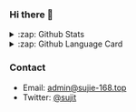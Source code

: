 ### Hi there 👋

<!--
**sujit-168/sujit-168** is a ✨ _special_ ✨ repository because its `README.md` (this file) appears on your GitHub profile.

Here are some ideas to get you started:

- 🔭 I’m currently working on ...
- 🌱 I’m currently learning ...
- 👯 I’m looking to collaborate on ...
- 🤔 I’m looking for help with ...
- 💬 Ask me about ...
- 📫 How to reach me: ...
- 😄 Pronouns: ...
- ⚡ Fun fact: ...
-->



<details>
  <summary>:zap: Github Stats </summary>
  <img align="left" alt="sujit-168's Github Stats" src="https://github-readme-stats.vercel.app/api?username=sujit-168&show_icons=true&hide_border=true" />
</details>

<details>
  <summary>:zap: Github Language Card </summary>
  <img align="left" alt="sujit-168's Github Language Card" src="https://github-readme-stats.vercel.app/api/top-langs/?username=sujit-168&layout=compact" />
</details>


<!--
[![Linkedin](https://camo.githubusercontent.com/6dc9828248fb64760c234f5b24c275a4912e9bb546c281d0c8e67cecb3381669/68747470733a2f2f696d672e736869656c64732e696f2f62616467652f2d4c696e6b6564496e2d626c75653f7374796c653d666c6174266c6f676f3d4c696e6b6564696e266c6f676f436f6c6f723d7768697465)](https://www.linkedin.com/in/jie-su-707466211/)[![Twitter](https://camo.githubusercontent.com/6c3ee81ee87bfc10911ced45aabe7e15b296200bdfd8de4cbb47b3654c1ef210/68747470733a2f2f696d672e736869656c64732e696f2f62616467652f2d547769747465722d626c75653f7374796c653d666c6174266c6f676f3d54776974746572266c6f676f436f6c6f723d7768697465)](https://twitter.com/168Sujit)
-->

### Contact

- Email: [admin@sujie-168.top](mailto:2514605767@qq.com)
- Twitter: [@sujit](https://twitter.com/sujit)

